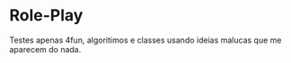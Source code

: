 # Role-Play
Testes apenas 4fun, algoritimos e classes usando ideias malucas que me aparecem do nada.
